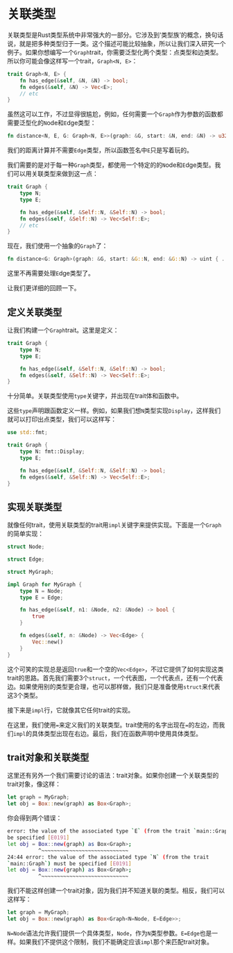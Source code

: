 # 关联类型

关联类型是Rust类型系统中非常强大的一部分。它涉及到‘类型族’的概念，换句话说，就是把多种类型归于一类。这个描述可能比较抽象，所以让我们深入研究一个例子。如果你想编写一个`Graph`trait，你需要泛型化两个类型：点类型和边类型。所以你可能会像这样写一个trait，`Graph<N, E>`：

```rust
trait Graph<N, E> {
    fn has_edge(&self, &N, &N) -> bool;
    fn edges(&self, &N) -> Vec<E>;
    // etc
}
```

虽然这可以工作，不过显得很尴尬，例如，任何需要一个`Graph`作为参数的函数都需要泛型化的`N`ode和`E`dge类型： 

```rust
fn distance<N, E, G: Graph<N, E>>(graph: &G, start: &N, end: &N) -> u32 { ... }
```

我们的距离计算并不需要`Edge`类型，所以函数签名中`E`只是写着玩的。

我们需要的是对于每一种`Graph`类型，都使用一个特定的的`N`ode和`E`dge类型。我们可以用关联类型来做到这一点：

```rust
trait Graph {
    type N;
    type E;

    fn has_edge(&self, &Self::N, &Self::N) -> bool;
    fn edges(&self, &Self::N) -> Vec<Self::E>;
    // etc
}
```

现在，我们使用一个抽象的`Graph`了：

```rust
fn distance<G: Graph>(graph: &G, start: &G::N, end: &G::N) -> uint { ... }
```

这里不再需要处理`E`dge类型了。

让我们更详细的回顾一下。

## 定义关联类型
让我们构建一个`Graph`trait。这里是定义：

```rust
trait Graph {
    type N;
    type E;

    fn has_edge(&self, &Self::N, &Self::N) -> bool;
    fn edges(&self, &Self::N) -> Vec<Self::E>;
}
```

十分简单。关联类型使用`type`关键字，并出现在trait体和函数中。

这些`type`声明跟函数定义一样。例如，如果我们想`N`类型实现`Display`，这样我们就可以打印出点类型，我们可以这样写：

```rust
use std::fmt;

trait Graph {
    type N: fmt::Display;
    type E;

    fn has_edge(&self, &Self::N, &Self::N) -> bool;
    fn edges(&self, &Self::N) -> Vec<Self::E>;
}
```

## 实现关联类型
就像任何trait，使用关联类型的trait用`impl`关键字来提供实现。下面是一个`Graph`的简单实现：

```rust
struct Node;

struct Edge;

struct MyGraph;

impl Graph for MyGraph {
    type N = Node;
    type E = Edge;

    fn has_edge(&self, n1: &Node, n2: &Node) -> bool {
        true
    }

    fn edges(&self, n: &Node) -> Vec<Edge> {
        Vec::new()
    }
}
```

这个可笑的实现总是返回`true`和一个空的`Vec<Edge>`，不过它提供了如何实现这类trait的思路。首先我们需要3个`struct`，一个代表图，一个代表点，还有一个代表边。如果使用别的类型更合理，也可以那样做，我们只是准备使用`struct`来代表这3个类型。

接下来是`impl`行，它就像其它任何trait的实现。

在这里，我们使用`=`来定义我们的关联类型。trait使用的名字出现在`=`的左边，而我们`impl`的具体类型出现在右边。最后，我们在函数声明中使用具体类型。

## trait对象和关联类型
这里还有另外一个我们需要讨论的语法：trait对象。如果你创建一个关联类型的trait对象，像这样：

```rust
let graph = MyGraph;
let obj = Box::new(graph) as Box<Graph>;
```

你会得到两个错误：

```bash
error: the value of the associated type `E` (from the trait `main::Graph`) must
be specified [E0191]
let obj = Box::new(graph) as Box<Graph>;
          ^~~~~~~~~~~~~~~~~~~~~~~~~~~~~
24:44 error: the value of the associated type `N` (from the trait
`main::Graph`) must be specified [E0191]
let obj = Box::new(graph) as Box<Graph>;
          ^~~~~~~~~~~~~~~~~~~~~~~~~~~~~
```

我们不能这样创建一个trait对象，因为我们并不知道关联的类型。相反，我们可以这样写：

```rust
let graph = MyGraph;
let obj = Box::new(graph) as Box<Graph<N=Node, E=Edge>>;
```

`N=Node`语法允许我们提供一个具体类型，`Node`，作为`N`类型参数。`E=Edge`也是一样。如果我们不提供这个限制，我们不能确定应该`impl`那个来匹配trait对象。
